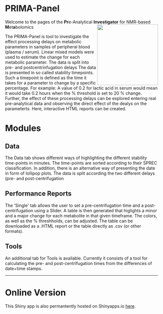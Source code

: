 # PRIMA-Panel
Welcome to the pages of the <b>Pr</b>e-Analytical <b>Investigator</b> for NMR-based <b>M</b>et<b>a</b>bolomics
<img align="right" width="200" height="200" src="https://github.com/funkam/QC-Tool/blob/main/www/logo.png">


The PRIMA-Panel is tool to investigate the effect processing delays on metabolic parameters in samples of peripheral blood (plasma / serum).
Linear mixed models were used to estimate the change for each metabolic parameter. The data is split into pre- and postcentrinfugation delays
The data is presented in so called stability timepoints. Such a timepoint is defined as the time it takes for a parameter to change by a specific percentage. For example: A value of 0.2 for lactic acid in serum would mean it would take 0.2 hours when the % threshold is set to 20 % change.
Further, the effect of these processing delays can be explored entering real pre-analytical data and observing the direct effect of the dealys on the parameterts. Here, interactive HTML reports can be created.

# Modules

## Data
The Data tab shows different ways of highlighting the different stability time-points in minutes. The time-points are sorted according to their SPREC classification. In addition, there is an alternative way of presenting the date in form of lollipop plots.
The data is split according the two different delays (pre- and post-centrifugation

## Performance Reports
The 'Single' tab allows the user to set a pre-centrifugation time and a post-centrifugation using a Slider. A table is then generated that higlights a minor and a major change for each metabolite in that given timeframe. The colors, as well as the % threshholds, can be adjusted. The table can be downloaded as a .HTML report or the table directly as .csv (or other formats).

## Tools
An additional tab for Tools is available. Currently it consists of a tool for calculating the pre- and post-centrifugation times from the differences of date+time stamps. 

---

# Online Version
This Shiny app is also permantently hosted on Shinyapps.io [here](https://funkam.shinyapps.io/QC-Tool/).

